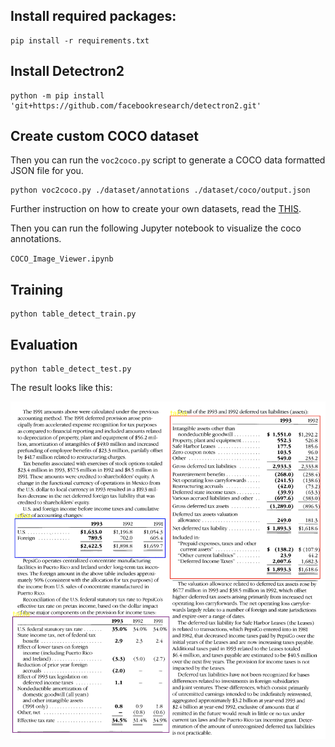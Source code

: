 ## Install required packages:

```
pip install -r requirements.txt
```

## Install Detectron2

```
python -m pip install 'git+https://github.com/facebookresearch/detectron2.git'
```


## Create custom COCO dataset

Then you can run the `voc2coco.py` script to generate a COCO data formatted JSON file for you.
```
python voc2coco.py ./dataset/annotations ./dataset/coco/output.json
```

Further instruction on how to create your own datasets, read the [THIS](https://www.dlology.com/blog/how-to-create-custom-coco-data-set-for-object-detection/).


Then you can run the following Jupyter notebook to visualize the coco annotations. 

`COCO_Image_Viewer.ipynb`

## Training

```
python table_detect_train.py
```

## Evaluation

```
python table_detect_test.py
```

The result looks like this:

![](result/img_pred.png)

